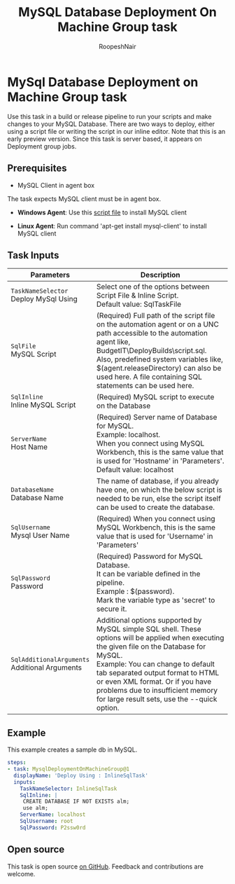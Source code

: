 ﻿---
title: MySQL Database Deployment On Machine Group task
description: The task is used to deploy for MySQL Database.
ms.topic: reference
ms.assetid: 6D557DD5-9373-47AD-AA2E-72B6DE264F66
ms.author: ronai
author: RoopeshNair
ms.date: 05/2/2019
monikerRange: 'azure-devops'
---

# MySql Database Deployment on Machine Group task

Use this task in a build or release pipeline to run your scripts and make changes to your MySQL Database. There are two ways to deploy, either using a script file or writing the script in our inline editor. Note that this is an early preview version. Since this task is server based, it appears on Deployment group jobs.

## Prerequisites

- MySQL Client in agent box

The task expects MySQL client must be in agent box.

- **Windows Agent**: Use this [script file](https://aka.ms/window-mysqlcli-installer) to install MySQL client

- **Linux Agent**: Run command 'apt-get install mysql-client' to install MySQL client

## Task Inputs

<table><thead><tr><th>Parameters</th><th>Description</th></tr></thead>
<tr><td><code>TaskNameSelector</code><br/>Deploy MySql Using</td><td>Select one of the options between Script File & Inline Script. <br/>Default value: SqlTaskFile</td></tr>
<tr><td><code>SqlFile</code><br/>MySQL Script</td><td>(Required) Full path of the script file on the automation agent or on a UNC path accessible to the automation agent like,  BudgetIT\DeployBuilds\script.sql. Also, predefined system variables like, $(agent.releaseDirectory) can also be used here. A file containing SQL statements can be used here.</td></tr>
<tr><td><code>SqlInline</code><br/>Inline MySQL Script</td><td>(Required) MySQL script to execute on the Database</td></tr>
<tr><td><code>ServerName</code><br/>Host Name</td><td>(Required) Server name of Database for MySQL. <br/>Example: localhost. <br/> When you connect using MySQL Workbench, this is the same value that is used for 'Hostname' in 'Parameters'. <br/>Default value: localhost</td></tr>
<tr><td><code>DatabaseName</code><br/>Database Name</td><td>The name of database, if you already have one, on which the below script is needed to be run, else the script itself can be used to create the database.</td></tr>
<tr><td><code>SqlUsername</code><br/>Mysql User Name</td><td>(Required) When you connect using MySQL Workbench, this is the same value that is used for 'Username' in 'Parameters' </td></tr>
<tr><td><code>SqlPassword</code><br/>Password</td><td>(Required) Password for MySQL Database.<br>It can be variable defined in the pipeline. <br/>Example : $(password).<br>Mark the variable type as 'secret' to secure it. </td></tr>
<tr><td><code>SqlAdditionalArguments</code><br/>Additional Arguments</td><td>Additional options supported by MySQL simple SQL shell.  These options will be applied when executing the given file on the Database for MySQL.​<br/>Example: You can change to default tab separated output format to HTML or even XML format. Or if you have problems due to insufficient memory for large result sets, use the --quick option.​</td></tr>
</table>

## Example

This example creates a sample db in MySQL.

```YAML
steps:
- task: MysqlDeploymentOnMachineGroup@1
  displayName: 'Deploy Using : InlineSqlTask'
  inputs:
    TaskNameSelector: InlineSqlTask
    SqlInline: |
     CREATE DATABASE IF NOT EXISTS alm;
     use alm;
    ServerName: localhost
    SqlUsername: root
    SqlPassword: P2ssw0rd
```

## Open source

This task is open source [on GitHub](https://github.com/Microsoft/azure-pipelines-tasks). Feedback and contributions are welcome.

